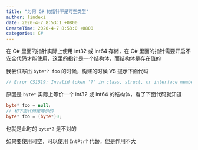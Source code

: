 ```yaml
---
title: "为何 C# 的指针不是可空类型"
author: lindexi
date: 2020-4-7 8:53:1 +0800
CreateTime: 2020-4-7 8:53:0 +0800
categories: C#
---
```


在 C# 里面的指针实际上使用 int32 或 int64 存储，在 C# 里面的指针需要开启不安全代码才能使用，这里的指针是一个结构体，而结构体是存在值的

<!--more-->


<!-- 发布 -->

我尝试写出 `byte*? foo` 的时候，构建的时候 VS 提示下面代码

```csharp
// Error CS1519: Invalid token '?' in class, struct, or interface member declaration
```

原因是 `byte*` 实际上等价一个 int32 或 int64 的结构体，看了下面代码就知道

```csharp
byte* foo = null;
// 和下面代码是等价的
byte* foo = (byte*)0;
```

也就是此时的 `byte*?` 是不对的

如果要使用可空，可以使用 `IntPtr?` 代替，但是作用不大


